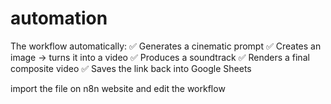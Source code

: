 # automation
The workflow automatically: ✅ Generates a cinematic prompt ✅ Creates an image → turns it into a video ✅ Produces a soundtrack ✅ Renders a final composite video ✅ Saves the link back into Google Sheets

import the file on n8n website and edit the workflow
